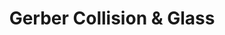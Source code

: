 ---
title: "Gerber Collision & Glass"
url: /allendale/gerber-collision-and-glass/
shop: car repair
---